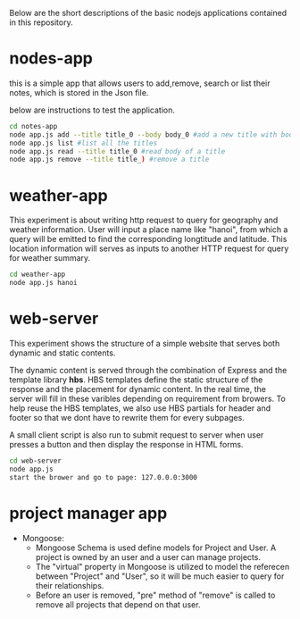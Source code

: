 Below are the short descriptions of the basic nodejs applications contained in this repository.

# nodes-app
this is a simple app that allows users to add,remove, search or list their notes, which is stored in the Json file.

below are instructions to test the application.

```bash
cd notes-app
node app.js add --title title_0 --body body_0 #add a new title with body to the database
node app.js list #list all the titles
node app.js read --title title_0 #read body of a title
node app.js remove --title title_) #remove a title
```
# weather-app
This experiment is about writing http request to query for geography and weather information.
User will input a place name like "hanoi", from which a query will be emitted to find the corresponding
longtitude and latitude. This location information will serves as inputs to another HTTP request for query for weather summary.
```bash
cd weather-app
node app.js hanoi
```

# web-server
This experiment shows the structure of a simple website that serves both dynamic and static contents. 

The dynamic content is served through the combination of Express and the template library __hbs__. HBS templates define the static structure of the response and the placement for dynamic content. In the real time, the server will fill in these varibles depending on requirement from browers. To help reuse the HBS templates, we also  use HBS partials for header and footer so that we dont have to rewrite them for every subpages.

A small client script is also run to submit request to server when user presses a button and then display the response in HTML forms. 

```bash
cd web-server
node app.js
start the brower and go to page: 127.0.0.0:3000
```  

# project manager app
- Mongoose:
  - Mongoose Schema is used define models for Project and User. A project is owned by an user and a user can manage projects. 
  - The "virtual" property in Mongoose is utilized to model the referecen between "Project" and "User", so it will be much easier to query for their relationships. 
  - Before an user is removed, "pre" method of "remove" is called to remove all projects that depend on that user.